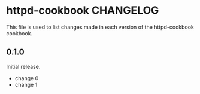 # httpd-cookbook CHANGELOG

This file is used to list changes made in each version of the httpd-cookbook cookbook.

## 0.1.0

Initial release.

- change 0
- change 1
